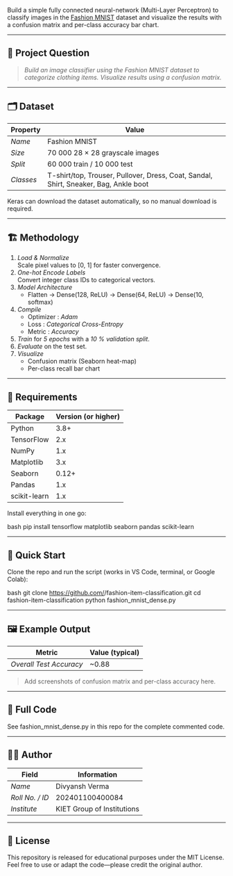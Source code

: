 Build a simple fully connected neural-network (Multi-Layer Perceptron) to classify images in the [Fashion MNIST](https://www.kaggle.com/datasets/zalando-research/fashionmnist) dataset and visualize the results with a confusion matrix and per-class accuracy bar chart.

---

## 📌 Project Question
> *Build an image classifier using the Fashion MNIST dataset to categorize clothing items. Visualize results using a confusion matrix.*

---

## 🗂 Dataset

| Property | Value |
|----------|-------|
| *Name* | Fashion MNIST |
| *Size* | 70 000 28 × 28 grayscale images |
| *Split* | 60 000 train / 10 000 test |
| *Classes* | T-shirt/top, Trouser, Pullover, Dress, Coat, Sandal, Shirt, Sneaker, Bag, Ankle boot |

Keras can download the dataset automatically, so no manual download is required.

---

## 🏗 Methodology

1. *Load & Normalize*  
   Scale pixel values to [0, 1] for faster convergence.
2. *One-hot Encode Labels*  
   Convert integer class IDs to categorical vectors.
3. *Model Architecture*  
   * Flatten → Dense(128, ReLU) → Dense(64, ReLU) → Dense(10, softmax)
4. *Compile*  
   * Optimizer  : *Adam*  
   * Loss       : *Categorical Cross-Entropy*  
   * Metric     : *Accuracy*
5. *Train* for *5 epochs* with a *10 % validation split*.
6. *Evaluate* on the test set.
7. *Visualize*  
   * Confusion matrix (Seaborn heat-map)  
   * Per-class recall bar chart

---

## 🔧 Requirements

| Package | Version (or higher) |
|---------|---------------------|
| Python  | 3.8+ |
| TensorFlow | 2.x |
| NumPy | 1.x |
| Matplotlib | 3.x |
| Seaborn | 0.12+ |
| Pandas | 1.x |
| scikit-learn | 1.x |

Install everything in one go:

bash
pip install tensorflow matplotlib seaborn pandas scikit-learn


---

## 🚀 Quick Start

Clone the repo and run the script (works in VS Code, terminal, or Google Colab):

bash
git clone https://github.com/<your-username>/fashion-item-classification.git
cd fashion-item-classification
python fashion_mnist_dense.py


---

## 🖼 Example Output

| Metric | Value (typical) |
|--------|-----------------|
| *Overall Test Accuracy* | ~0.88 |

> Add screenshots of confusion matrix and per-class accuracy here.

---

## 📜 Full Code

See fashion_mnist_dense.py in this repo for the complete commented code.

---

## 🧑‍💻 Author

| Field | Information |
|-------|-------------|
| *Name* | Divyansh Verma |
| *Roll No. / ID* | 202401100400084 |
| *Institute* | KIET Group of Institutions |

---

## 📄 License

This repository is released for educational purposes under the MIT License.  
Feel free to use or adapt the code—please credit the original author.
